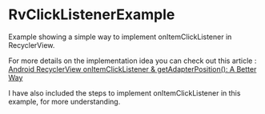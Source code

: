 # RvClickListenerExample
Example showing a simple way to implement onItemClickListener in RecyclerView.

For more details on the implementation idea you can check out this article : [Android RecyclerView onItemClickListener & getAdapterPosition(): A Better Way](https://hackernoon.com/android-recyclerview-onitemclicklistener-getadapterposition-a-better-way-3c789baab4db)

I have also included the steps to implement onItemClickListener in this example, for more understanding.
